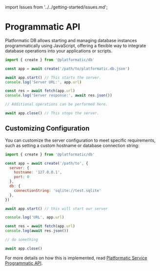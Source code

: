 import Issues from '../../getting-started/issues.md';

# Programmatic API

Platformatic DB allows starting and managing database instances programmatically using JavaScript, offering a flexible way to integrate database operations into your applications or scripts.

```js
import { create } from '@platformatic/db'

const app = await create('/path/to/platformatic.db.json')

await app.start() // This starts the server.
console.log('Server URL:', app.url)

const res = await fetch(app.url)
console.log('Server response:', await res.json())

// Additional operations can be performed here.

await app.close() // This stops the server.
```

## Customizing Configuration

You can customize the server configuration to meet specific requirements, such as setting a custom hostname or database connection string:

```js
import { create } from '@platformatic/db'

const app = await create('/path/to', {
  server: {
    hostname: '127.0.0.1',
    port: 0
  },
  db: {
    connectionString: 'sqlite://test.sqlite'
  },
})

await app.start() // this will start our server

console.log('URL', app.url)

const res = await fetch(app.url)
console.log(await res.json())

// do something

await app.close()
```

For more details on how this is implemented, read [Platformatic Service Programmatic API](../service/programmatic.md).

<Issues />
